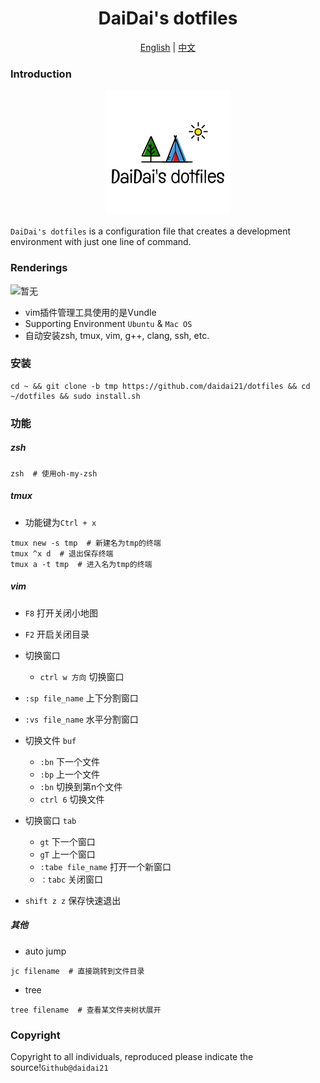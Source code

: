 <div align=center><h1>DaiDai's dotfiles</h1></div>

<center><a href="../README.md">English</a> | <a href="doc/README-cn.md">中文</a></center>

### Introduction

<div align=center><img src="doc/img/logo.png"/></div>

`DaiDai's dotfiles` is a configuration file that creates a development environment with just one line of command.

### Renderings

![暂无]()

- vim插件管理工具使用的是Vundle
- Supporting Environment `Ubuntu` & `Mac OS`
- 自动安装zsh, tmux, vim, g++, clang, ssh, etc.

### 安装

```shell
cd ~ && git clone -b tmp https://github.com/daidai21/dotfiles && cd ~/dotfiles && sudo install.sh
```

### 功能

##### zsh

```shell
zsh  # 使用oh-my-zsh
```

##### tmux

- 功能键为`Ctrl + x`

```shell
tmux new -s tmp  # 新建名为tmp的终端
tmux ^x d  # 退出保存终端
tmux a -t tmp  # 进入名为tmp的终端
```

##### vim

- `F8`  打开关闭小地图
- `F2`  开启关闭目录

- 切换窗口
  - `ctrl w 方向`  切换窗口 
- `:sp file_name`  上下分割窗口
- `:vs file_name`  水平分割窗口
- 切换文件 `buf`
  - `:bn`  下一个文件
  - `:bp`  上一个文件
  - `:bn`  切换到第n个文件
  - `ctrl 6`  切换文件
- 切换窗口 `tab`
  - `gt`  下一个窗口
  - `gT`  上一个窗口
  - `:tabe file_name`  打开一个新窗口
  - `：tabc`  关闭窗口

- `shift z z`  保存快速退出

##### 其他

- auto jump

```shell
jc filename  # 直接跳转到文件目录
```

- tree

```shell
tree filename  # 查看某文件夹树状展开
```

### Copyright

Copyright to all individuals, reproduced please indicate the source!`Github@daidai21`
